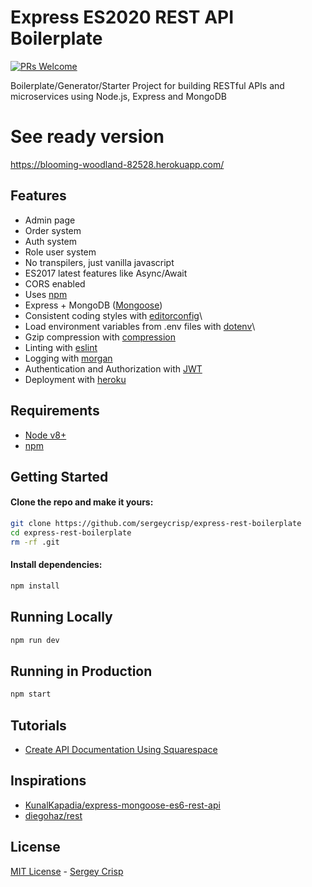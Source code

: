 # Express ES2020 REST API Boilerplate
[![PRs Welcome](https://img.shields.io/badge/PRs-welcome-brightgreen.svg?style=flat-square)](http://makeapullrequest.com)

Boilerplate/Generator/Starter Project for building RESTful APIs and microservices using Node.js, Express and MongoDB


# See ready version
https://blooming-woodland-82528.herokuapp.com/

## Features
 - Admin page
 - Order system
 - Auth system
 - Role user system
 - No transpilers, just vanilla javascript
 - ES2017 latest features like Async/Await
 - CORS enabled
 - Uses [npm](https://www.npmjs.com/)
 - Express + MongoDB ([Mongoose](http://mongoosejs.com/))
 - Consistent coding styles with [editorconfig](http://editorconfig.org)\
 - Load environment variables from .env files with [dotenv](https://github.com/rolodato/dotenv-safe)\
 - Gzip compression with [compression](https://github.com/expressjs/compression)
 - Linting with [eslint](http://eslint.org)
 - Logging with [morgan](https://github.com/expressjs/morgan)
 - Authentication and Authorization with [JWT](https://jwt.io/)
 - Deployment with [heroku](https://www.heroku.com/nodejs)

## Requirements

 - [Node v8+](https://nodejs.org/en/download/current/)
 - [npm](https://www.npmjs.com)

## Getting Started

#### Clone the repo and make it yours:

```bash
git clone https://github.com/sergeycrisp/express-rest-boilerplate
cd express-rest-boilerplate
rm -rf .git
```

#### Install dependencies:

```bash
npm install
```

## Running Locally

```bash
npm run dev
```

## Running in Production

```bash
npm start
```


## Tutorials
 - [Create API Documentation Using Squarespace](https://selfaware.blog/home/2018/6/23/api-documentation)

## Inspirations

 - [KunalKapadia/express-mongoose-es6-rest-api](https://github.com/KunalKapadia/express-mongoose-es6-rest-api)
 - [diegohaz/rest](https://github.com/diegohaz/rest)

## License

[MIT License](README.md) - [Sergey Crisp](https://github.com/sergeycrisp)

